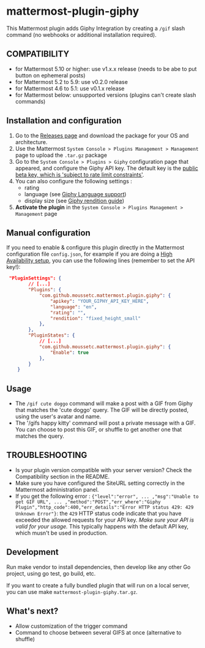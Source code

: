 # mattermost-plugin-giphy
This Mattermost plugin adds Giphy Integration by creating a `/gif` slash command (no webhooks or additional installation required).

## COMPATIBILITY
- for Mattermost 5.10 or higher: use v1.x.x release (needs to be abe to put button on ephemeral posts)
- for Mattermost 5.2 to 5.9: use v0.2.0 release
- for Mattermost 4.6 to 5.1: use v0.1.x release
- for Mattermost below: unsupported versions (plugins can't create slash commands)

## Installation and configuration
1. Go to the [Releases page](https://github.com/moussetc/mattermost-plugin-giphy/releases) and download the package for your OS and architecture.
2. Use the Mattermost `System Console > Plugins Management > Management` page to upload the `.tar.gz` package
3. Go to the `System Console > Plugins > Giphy` configuration page that appeared, and configure the Giphy API key. The default key is the [public beta key, which is 'subject to rate limit constraints'](https://developers.giphy.com/docs/).
4. You can also configure the following settings :
    - rating
    - language (see [Giphy Language support](https://developers.giphy.com/docs/#rendition-guide))
    - display size (see [Giphy rendition guide](https://developers.giphy.com/docs/#rendition-guide))
4. **Activate the plugin** in the `System Console > Plugins Management > Management` page

## Manual configuration
If you need to enable & configure this plugin directly in the Mattermost configuration file `config.json`, for example if you are doing a [High Availability setup](https://docs.mattermost.com/deployment/cluster.html), you can use the following lines (remember to set the API key!):
```json
 "PluginSettings": {
        // [...]
        "Plugins": {
            "com.github.moussetc.mattermost.plugin.giphy": {
                "apikey": "YOUR_GIPHY_API_KEY_HERE", 
                "language": "en",
                "rating": "",
                "rendition": "fixed_height_small"
            },
        },
        "PluginStates": {
            // [...]
            "com.github.moussetc.mattermost.plugin.giphy": {
                "Enable": true
            },
        }
    }
```

## Usage
- The `/gif cute doggo` command will make a post with a GIF from Giphy that matches the 'cute doggo' query. The GIF will be directly posted, using the user's avatar and name.
- The '/gifs happy kitty' command will post a private message with a GIF. You can choose to post this GIF, or shuffle to get another one that matches the query.

## TROUBLESHOOTING
- Is your plugin version compatible with your server version? Check the Compatibility section in the README.
- Make sure you have configured the SiteURL setting correctly in the Mattermost administration panel.
- If you get the following error : `{"level":"error", ... ,"msg":"Unable to get GIF URL", ... ,"method":"POST","err_where":"Giphy Plugin","http_code":400,"err_details":"Error HTTP status 429: 429 Unknown Error"}`: the `429` HTTP status code indicate that you have exceeded the allowed requests for your API key. *Make sure your API is valid for your usage.* This typically happens with the default API key, which musn't be used in production.

## Development
Run make vendor to install dependencies, then develop like any other Go project, using go test, go build, etc.

If you want to create a fully bundled plugin that will run on a local server, you can use make `mattermost-plugin-giphy.tar.gz`.

## What's next?
- Allow customization of the trigger command
- Command to choose between several GIFS at once (alternative to shuffle)
